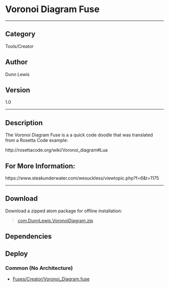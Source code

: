 # Voronoi Diagram Fuse
___

## Category
Tools/Creator

## Author
Dunn Lewis

## Version
1.0

___

## Description
<p>The Voronoi Diagram Fuse is a a quick code doodle that was translated from a Rosetta Code example:</p>

<p>http://rosettacode.org/wiki/Voronoi_diagram#Lua</p>

<h2>For More Information:</h2>
<p>https://www.steakunderwater.com/wesuckless/viewtopic.php?f=6&t=1175</p>

___

## Download

Download a zipped atom package for offline installation:
> [com.DunnLewis.VoronoiDiagram.zip](https://gitlab.com/WeSuckLess/Reactor/-/archive/master/Reactor-master.zip?path=Atoms/com.DunnLewis.VoronoiDiagram)  

## Dependencies

## Deploy

### Common (No Architecture)

<ul>
<li><a href="https://gitlab.com/WeSuckLess/Reactor/-/blob/master/Atoms/com.DunnLewis.VoronoiDiagram/Fuses/Creator/Voronoi_Diagram.fuse?ref_type=heads">Fuses/Creator/Voronoi_Diagram.fuse</a></li>
</ul>
